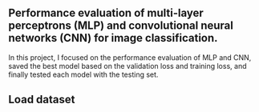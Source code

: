 ## Performance evaluation of multi-layer perceptrons (MLP) and convolutional neural networks (CNN) for image classification.
 In this project, I focused on the performance evaluation of MLP and CNN, saved the best model based on the validation loss and training loss, and finally tested each model with the testing set.
## Load dataset
